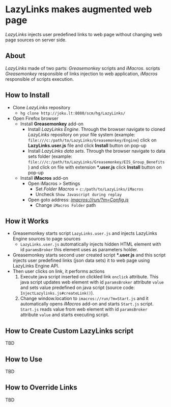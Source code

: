 # LazyLinks makes augmented web page
*LazyLinks* injects user predefined links to web page without changing web page sources on server side. 

## About 
*LazyLinks* made of two parts: *Greasemonkey* scripts and *iMacros*. scripts *Greasemonkey* responsible of links injection to web application, *iMacros* responsible of scripts execution.

## How to Install
- Clone *LazyLinks* repository
    + `hg clone http://joku.lt:8080/scm/hg/LazyLinks/`
- Open Firefox browser
    + Install **Greasemonkey** add-on
        * Install *LazyLinks Engine*. Through the browser navigate to cloned *LazyLinks* repository on your file system (example: `file:///c:/path/to/LazyLinks/Greasemonkey/Engine`) click on **LazyLinks.user.js** file and click **Install** button on pop-up
        * Install *LazyLinks data sets*. Through the browser navigate to data sets folder (example: `file:///c:/path/to/LazyLinks/Greasemonkey/EIS_Group_Benefits`) and click on file with extension **\*.user.js**  click **Install** button on pop-up
    + Install **iMacros** add-on 
        * Open iMacros > Settings 
            - Set *Folder Macros* = `c:/path/to/LazyLinks/iMacros`
            - Uncheck `Show Javascript during replay`
        * Open goto address: [*imacros://run/?m=Config.js*](imacros://run/?m=Config.js)
            - Change `iMacros Folder` path

## How it Works
- Greasemonkey starts script `LazyLinks.user.js` and injects  LazyLinks Engine sources to page sources
    + `LazyLinks.user.js` automatically injects hidden HTML element with id `paramsBroker` this element uses as parameters holder.
- Greasemonkey starts second user created script **\*.user.js** and this script injects  user predefined links (json data sets) it to web page using LazyLinks Engine API.
- Then user clicks on link, it performs actions
    1. Execute java script inserted on clickled link `onclick` attribute. This java script updates web element with id `paramsBroker`  attribute `value`  and sets value predefined on java script (source code: `InjectLazylinks.js#createLink()`). 
    2. Change window.location to `imacros://run/?m=Start.js` and it automatically opens *iMacros* add-on and starts `Start.js` script. `Start.js` reads value from web element with id `paramsBroker`  attribute `value` and starts executing script.

## How to Create Custom LazyLinks script
TBD

## How to Use
TBD

## How to Override Links
TBD
